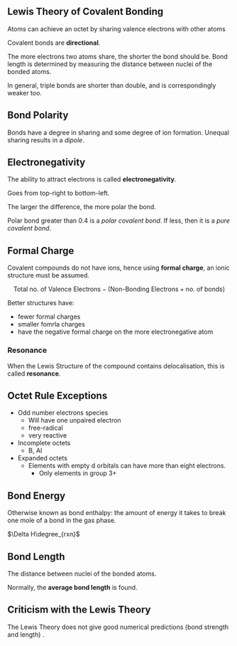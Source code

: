## Lewis Theory of Covalent Bonding

Atoms can achieve an octet by sharing valence electrons with other atoms

Covalent bonds are **directional**.

The more electrons two atoms share, the shorter the bond should be.
Bond length is determined by measuring the distance between nuclei of the bonded atoms.

In general, triple bonds are shorter than double, and is correspondingly weaker too.

## Bond Polarity

Bonds have a degree in sharing and some degree of ion formation.
Unequal sharing results in a *dipole*.


## Electronegativity

The ability to attract electrons is called **electronegativity**.

Goes from top-right to bottom-left.

The larger the difference, the more polar the bond.

Polar bond greater than 0.4 is a *polar covalent bond*.
If less, then it is a *pure covalent bond*.

## Formal Charge

Covalent compounds do not have ions, hence using **formal charge**, an ionic structure must be assumed.

$$\text{Total no. of Valence Electrons}-(\text{Non-Bonding Electrons}+\text{no. of bonds})$$

Better structures have:

- fewer formal charges
- smaller fomrla charges
- have the negative formal charge on the more electronegative atom

### Resonance

When the Lewis Structure of the compound contains delocalisation, this is called
**resonance**.

## Octet Rule Exceptions

- Odd number electrons species
	- Will have one unpaired electron
	- free-radical
	- very reactive
- Incomplete octets
	- B, Al
- Expanded octets
	- Elements with empty d orbitals can have more than eight electrons.
		- Only elements in group 3+
		
## Bond Energy

Otherwise known as bond enthalpy: the amount of energy it takes to break one mole of a bond in the gas phase.

$\Delta H\degree_{rxn}$ 

## Bond Length

The distance between nuclei of the bonded atoms.

Normally, the **average bond length** is found.

## Criticism with the Lewis Theory

The Lewis Theory does not give good numerical predictions (bond strength and length) .